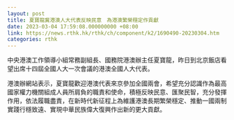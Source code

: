 ```yaml
---
layout: post
title: 夏寶龍冀港澳人大代表反映民意　為港澳繁榮穩定作貢獻
date: 2023-03-04 17:59:08.000000000 +08:00
link: https://news.rthk.hk/rthk/ch/component/k2/1690490-20230304.htm
categories: rthk
---
```


中央港澳工作領導小組常務副組長、國務院港澳辦主任夏寶龍，昨日到北京飯店看望出席十四屆全國人大一次會議的港澳全國人大代表。

港澳辦網站表示，夏寶龍歡迎港澳代表來京參加全國兩會，希望充分認識作為最高國家權力機關組成人員所肩負的職責和使命，積極反映民意、匯聚民智，充分發揮作用，依法履職盡責，在新時代新征程上為維護港澳長期繁榮穩定、推動一國兩制實踐行穩致遠、實現中華民族偉大復興作出新的更大貢獻。
